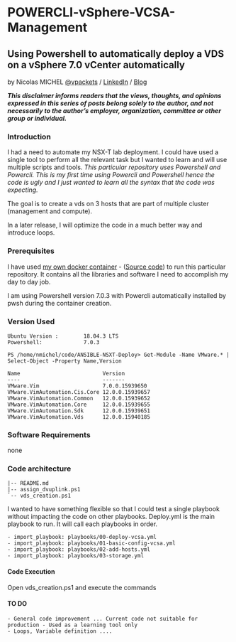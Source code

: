 # POWERCLI-vSphere-VCSA-Management


## Using Powershell to automatically deploy a VDS on a vSphere 7.0 vCenter automatically
by Nicolas MICHEL [@vpackets](https://twitter.com/vpackets) / [LinkedIn](https://www.linkedin.com/in/mclnicolas/) / [Blog](http://vpackets.net/) 

_**This disclaimer informs readers that the views, thoughts, and opinions expressed in this series of posts belong solely to the author, and not necessarily to the author’s employer, organization, committee or other group or individual.**_

### Introduction ###

I had a need to automate my NSX-T lab deployment. I could have used a single tool to perform all the relevant task but I wanted to learn and will use multiple scripts and tools.
_*This particular repository uses Powershell and Powercli. This is my first time using Powercli and Powershell hence the code is ugly and I just wanted to learn all the syntax that the code was expecting.*_

The goal is to create a vds on 3 hosts that are part of multiple cluster (management and compute).

In a later release, I will optimize the code in a much better way and introduce loops.


### Prerequisites ###

I have used [my own docker container](https://hub.docker.com/repository/docker/vpackets/tools) - ([Source code](https://github.com/vPackets/DOCKER-Tools))  to run this particular repository.
It contains all the libraries and software I need to accomplish my day to day job.

I am using Powershell version 7.0.3 with Powercli automatically installed by pwsh during the container creation.


### Version Used ###

```
Ubuntu Version :        18.04.3 LTS 
Powershell:             7.0.3

PS /home/nmichel/code/ANSIBLE-NSXT-Deploy> Get-Module -Name VMware.* | Select-Object -Property Name,Version       

Name                          Version
----                          -------
VMware.Vim                    7.0.0.15939650
VMware.VimAutomation.Cis.Core 12.0.0.15939657
VMware.VimAutomation.Common   12.0.0.15939652
VMware.VimAutomation.Core     12.0.0.15939655
VMware.VimAutomation.Sdk      12.0.0.15939651
VMware.VimAutomation.Vds      12.0.0.15940185

```


### Software Requirements #

none



### Code architecture ###

```
|-- README.md
|-- assign_dvuplink.ps1
`-- vds_creation.ps1
```

I wanted to have something flexible so that I could test a single playbook without impacting the code on other playbooks.
Deploy.yml is the main playbook to run. It will call each playbooks in order.

```
- import_playbook: playbooks/00-deploy-vcsa.yml
- import_playbook: playbooks/01-basic-config-vcsa.yml
- import_playbook: playbooks/02-add-hosts.yml
- import_playbook: playbooks/03-storage.yml
```


#### Code Execution ####

Open vds_creation.ps1 and execute the commands


#### TO DO ####

    - General code improvement ... Current code not suitable for production - Used as a learning tool only
    - Loops, Variable definition .... 